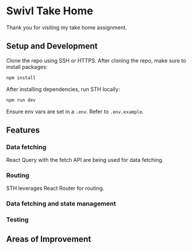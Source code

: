 # Swivl Take Home

Thank you for visiting my take home assignment.

## Setup and Development

Clone the repo using SSH or HTTPS.
After cloning the repo, make sure to install packages:

```sh
npm install
```

After installing dependencies, run STH locally:

```sh
npm run dev
```

Ensure env vars are set in a `.env`. Refer to `.env.example`.

## Features

### Data fetching

React Query with the fetch API are being used for data fetching.

### Routing

STH leverages React Router for routing.

### Data fetching and state management

### Testing

## Areas of Improvement

<!-- TODO: FILL this out -->
